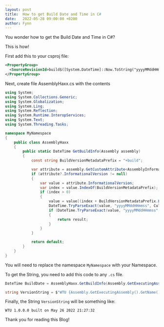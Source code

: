 ```yaml
---
layout: post
title:  How to get Build Date and Time in C#
date:   2022-05-28 09:00:00 +0200
author: Fynn
---
```


You wonder how to get the Build Date and Time in C#?

This is how!

First add this to your csproj file:
```xml
<PropertyGroup>
  <SourceRevisionId>build$([System.DateTime]::Now.ToString("yyyyMMddHHmmss"))</SourceRevisionId>
</PropertyGroup>
```

Next, create file AssemblyHaxx.cs with the contents
```cs
using System;
using System.Collections.Generic;
using System.Globalization;
using System.Linq;
using System.Reflection;
using System.Runtime.InteropServices;
using System.Text;
using System.Threading.Tasks;

namespace MyNamespace
{
    public class AssemblyHaxx
    {
        public static DateTime GetBuildInfo(Assembly assembly)
        {
            const string BuildVersionMetadataPrefix = "+build";

            var attribute = assembly.GetCustomAttribute<AssemblyInformationalVersionAttribute>();
            if (attribute?.InformationalVersion != null)
            {
                var value = attribute.InformationalVersion;
                var index = value.IndexOf(BuildVersionMetadataPrefix);
                if (index > 0)
                {
                    value = value[(index + BuildVersionMetadataPrefix.Length)..];
                    DateTime.TryParseExact(value, "yyyyMMddHHmmss", CultureInfo.InvariantCulture, DateTimeStyles.AssumeLocal, out DateTime dateTime);
                    if (DateTime.TryParseExact(value, "yyyyMMddHHmmss", CultureInfo.InvariantCulture, DateTimeStyles.AssumeLocal, out var result))
                    {
                        return result;
                    }
                }
            }

            return default;
        }
    }
}
```
You will need to replace the namespace `MyNamespace` with your Namespace.

To get the String, you need to add this code to any `.cs` file.
```cs
DateTime BuildDate = AssemblyHaxx.GetBuildInfo(Assembly.GetExecutingAssembly());

string VersionString = $"WTU {Assembly.GetExecutingAssembly().GetName().Version} built on {string.Format("{0:MMMM}", BuildDate)} {string.Format("{0:dd}", BuildDate)} {BuildDate.Year} {string.Format("{0:HH}", BuildDate)}:{string.Format("{0:mm}", BuildDate)}:{string.Format("{0:ss}", BuildDate)}";
```

Finally, the String `VersionString` will be something like:
```
WTU 1.0.0.0 built on May 26 2022 21:27:32
```

Thank you for reading this Blog!